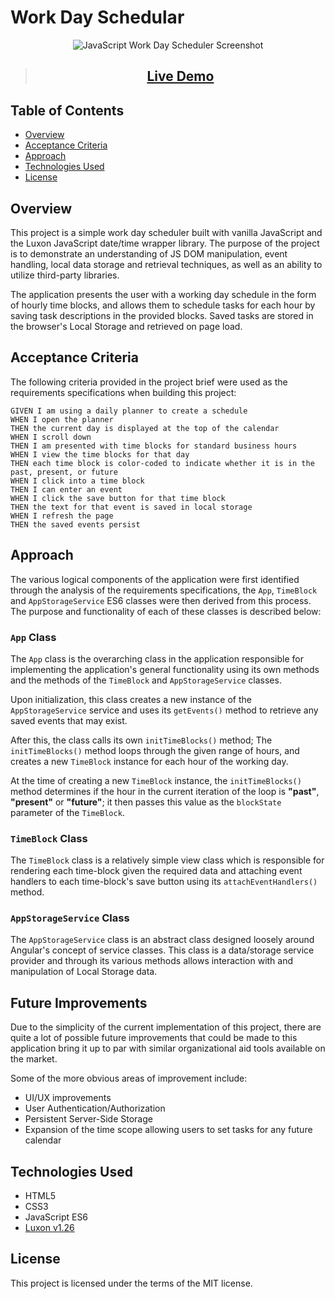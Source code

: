 # Work Day Schedular

<p align="center">
  <img src="./assets/img/demo.gif" alt="JavaScript Work Day Scheduler Screenshot">
</p>

> <h2 align="center"><a  href="https://kevin-aminzadeh.github.io/work-day-scheduler/">Live Demo</a></h2>

## Table of Contents

- [Overview](#overview)
- [Acceptance Criteria](#acceptance-criteria)
- [Approach](#approach)
- [Technologies Used](#technologies-used)
- [License](#license)

## Overview

This project is a simple work day scheduler built with vanilla JavaScript and the Luxon JavaScript date/time wrapper library. The purpose of the project is to demonstrate an understanding of JS DOM manipulation, event handling, local data storage and retrieval techniques, as well as an ability to utilize third-party libraries.

The application presents the user with a working day schedule in the form of hourly time blocks, and allows them to schedule tasks for each hour by saving task descriptions in the provided blocks. Saved tasks are stored in the browser's Local Storage and retrieved on page load.

## Acceptance Criteria

The following criteria provided in the project brief were used as the requirements specifications when building this project:

```
GIVEN I am using a daily planner to create a schedule
WHEN I open the planner
THEN the current day is displayed at the top of the calendar
WHEN I scroll down
THEN I am presented with time blocks for standard business hours
WHEN I view the time blocks for that day
THEN each time block is color-coded to indicate whether it is in the past, present, or future
WHEN I click into a time block
THEN I can enter an event
WHEN I click the save button for that time block
THEN the text for that event is saved in local storage
WHEN I refresh the page
THEN the saved events persist
```

## Approach

The various logical components of the application were first identified through the analysis of the requirements specifications, the `App`, `TimeBlock` and `AppStorageService` ES6 classes were then derived from this process. The purpose and functionality of each of these classes is described below:

### **`App` Class**

The `App` class is the overarching class in the application responsible for implementing the application's general functionality using its own methods and the methods of the `TimeBlock` and `AppStorageService` classes.

Upon initialization, this class creates a new instance of the `AppStorageService` service and uses its `getEvents()` method to retrieve any saved events that may exist.

After this, the class calls its own `initTimeBlocks()` method; The `initTimeBlocks()` method loops through the given range of hours, and creates a new `TimeBlock` instance for each hour of the working day.

At the time of creating a new `TimeBlock` instance, the `initTimeBlocks()` method determines if the hour in the current iteration of the loop is **"past"**, **"present"** or **"future"**; it then passes this value as the `blockState` parameter of the `TimeBlock`.

### **`TimeBlock` Class**

The `TimeBlock` class is a relatively simple view class which is responsible for rendering each time-block given the required data and attaching event handlers to each time-block's save button using its `attachEventHandlers()` method.

### **`AppStorageService` Class**

The `AppStorageService` class is an abstract class designed loosely around Angular's concept of service classes. This class is a data/storage service provider and through its various methods allows interaction with and manipulation of Local Storage data.

## Future Improvements

Due to the simplicity of the current implementation of this project, there are quite a lot of possible future improvements that could be made to this application bring it up to par with similar organizational aid tools available on the market.

Some of the more obvious areas of improvement include:

- UI/UX improvements
- User Authentication/Authorization
- Persistent Server-Side Storage
- Expansion of the time scope allowing users to set tasks for any future calendar

## Technologies Used

- HTML5
- CSS3
- JavaScript ES6
- [Luxon v1.26](https://moment.github.io/luxon/)

## License

This project is licensed under the terms of the MIT license.
